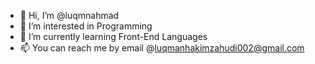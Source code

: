 - 👋 Hi, I’m @luqmnahmad
- 👀 I’m interested in Programming
- 🌱 I’m currently learning Front-End Languages
- 📫 You can reach me by email @luqmanhakimzahudi002@gmail.com

<!---
luqmnahmad/luqmnahmad is a ✨ special ✨ repository because its `README.md` (this file) appears on your GitHub profile.
You can click the Preview link to take a look at your changes.
--->
